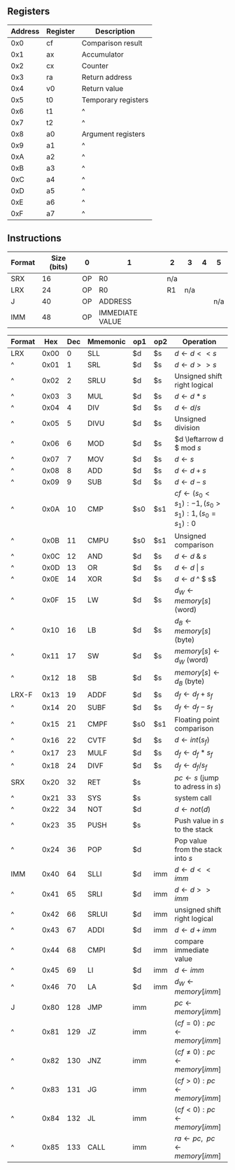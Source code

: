 ## Registers

| Address | Register | Description         |
|---------|----------|---------------------|
| 0x0     | cf       | Comparison result   |
| 0x1     | ax       | Accumulator         |
| 0x2     | cx       | Counter             |
| 0x3     | ra       | Return address      |
| 0x4     | v0       | Return value        |
| 0x5     | t0       | Temporary registers |
| 0x6     | t1       | ^                   |
| 0x7     | t2       | ^                   |
| 0x8     | a0       | Argument registers  |
| 0x9     | a1       | ^                   |
| 0xA     | a2       | ^                   |
| 0xB     | a3       | ^                   |
| 0xC     | a4       | ^                   |
| 0xD     | a5       | ^                   |
| 0xE     | a6       | ^                   |
| 0xF     | a7       | ^                   |

## Instructions

| Format | Size (bits) | 0  | 1               | 2   | 3   | 4 | 5   |
|--------|-------------|----|-----------------|-----|-----|---|-----|
| SRX    | 16          | OP | R0              | n/a |     |   |     |
| LRX    | 24          | OP | R0              | R1  | n/a |   |     |
| J      | 40          | OP | ADDRESS         |     |     |   | n/a |
| IMM    | 48          | OP | IMMEDIATE VALUE |     |     |   |     |

| Format | Hex  | Dec | Mmemonic | op1 | op2 | Operation                                                       |
|--------|------|-----|----------|-----|-----|-----------------------------------------------------------------|
| LRX    | 0x00 | 0   | SLL      | $d  | $s  | $d \leftarrow d << s$                                           |
| ^      | 0x01 | 1   | SRL      | $d  | $s  | $d \leftarrow d >> s$                                           |
| ^      | 0x02 | 2   | SRLU     | $d  | $s  | Unsigned shift right logical                                    |
| ^      | 0x03 | 3   | MUL      | $d  | $s  | $d \leftarrow d * s$                                            |
| ^      | 0x04 | 4   | DIV      | $d  | $s  | $d \leftarrow d / s$                                            |
| ^      | 0x05 | 5   | DIVU     | $d  | $s  | Unsigned division                                               |
| ^      | 0x06 | 6   | MOD      | $d  | $s  | $d \leftarrow d $ mod $s$                                       |
| ^      | 0x07 | 7   | MOV      | $d  | $s  | $d \leftarrow s$                                                |
| ^      | 0x08 | 8   | ADD      | $d  | $s  | $d \leftarrow d + s$                                            |
| ^      | 0x09 | 9   | SUB      | $d  | $s  | $d \leftarrow d - s$                                            |
| ^      | 0x0A | 10  | CMP      | $s0 | $s1 | $cf \leftarrow (s_0 < s_1): -1, (s_0 > s_1): 1, (s_0 = s_1): 0$ |
| ^      | 0x0B | 11  | CMPU     | $s0 | $s1 | Unsigned comparison                                             |
| ^      | 0x0C | 12  | AND      | $d  | $s  | $d \leftarrow d$ & $s$                                          |
| ^      | 0x0D | 13  | OR       | $d  | $s  | $d \leftarrow d$ \| $s$                                         |
| ^      | 0x0E | 14  | XOR      | $d  | $s  | $d \leftarrow d$ ^ $ s$                                         |
| ^      | 0x0F | 15  | LW       | $d  | $s  | $d_W \leftarrow memory[s]$ (word)                               |
| ^      | 0x10 | 16  | LB       | $d  | $s  | $d_B \leftarrow memory[s]$ (byte)                               |
| ^      | 0x11 | 17  | SW       | $d  | $s  | $memory[s] \leftarrow d_W$ (word)                               |
| ^      | 0x12 | 18  | SB       | $d  | $s  | $memory[s] \leftarrow d_B$ (byte)                               |
| LRX-F  | 0x13 | 19  | ADDF     | $d  | $s  | $d_f \leftarrow d_f + s_f$                                      |
| ^      | 0x14 | 20  | SUBF     | $d  | $s  | $d_f \leftarrow d_f - s_f$                                      |
| ^      | 0x15 | 21  | CMPF     | $s0 | $s1 | Floating point comparison                                       |
| ^      | 0x16 | 22  | CVTF     | $d  | $s  | $d \leftarrow int(s_f)$                                         |
| ^      | 0x17 | 23  | MULF     | $d  | $s  | $d_f \leftarrow d_f * s_f$                                      |
| ^      | 0x18 | 24  | DIVF     | $d  | $s  | $d_f \leftarrow d_f / s_f$                                      |
| SRX    | 0x20 | 32  | RET      | $s  |     | $pc \leftarrow s$ (jump to adress in $s$)                       |
| ^      | 0x21 | 33  | SYS      | $s  |     | system call                                                     |
| ^      | 0x22 | 34  | NOT      | $d  |     | $d \leftarrow not(d)$                                           |
| ^      | 0x23 | 35  | PUSH     | $s  |     | Push value in $s$ to the stack                                  |
| ^      | 0x24 | 36  | POP      | $d  |     | Pop value from the stack into $s$                               |
| IMM    | 0x40 | 64  | SLLI     | $d  | imm | $d \leftarrow d << imm$                                         |
| ^      | 0x41 | 65  | SRLI     | $d  | imm | $d \leftarrow d >> imm$                                         |
| ^      | 0x42 | 66  | SRLUI    | $d  | imm | unsigned shift right logical                                    |
| ^      | 0x43 | 67  | ADDI     | $d  | imm | $d \leftarrow d + imm$                                          |
| ^      | 0x44 | 68  | CMPI     | $d  | imm | compare immediate value                                         |
| ^      | 0x45 | 69  | LI       | $d  | imm | $d \leftarrow imm$                                              |
| ^      | 0x46 | 70  | LA       | $d  | imm | $d_W \leftarrow memory[imm]$                                    |
| J      | 0x80 | 128 | JMP      | imm |     | $pc \leftarrow memory[imm]$                                     |
| ^      | 0x81 | 129 | JZ       | imm |     | $(cf = 0): pc \leftarrow memory[imm]$                           |
| ^      | 0x82 | 130 | JNZ      | imm |     | $(cf \neq 0): pc \leftarrow memory[imm]$                        |
| ^      | 0x83 | 131 | JG       | imm |     | $(cf > 0): pc \leftarrow memory[imm]$                           |
| ^      | 0x84 | 132 | JL       | imm |     | $(cf < 0): pc \leftarrow memory[imm]$                           |
| ^      | 0x85 | 133 | CALL     | imm |     | $ra \leftarrow pc, \ \ pc \leftarrow memory[imm]$               |
